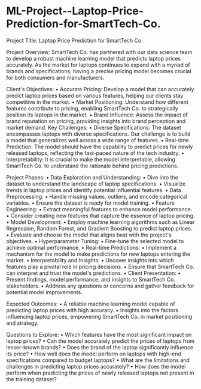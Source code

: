 # ML-Project--Laptop-Price-Prediction-for-SmartTech-Co.

Project Title: Laptop Price Prediction for SmartTech Co.

Project Overview:
SmartTech Co. has partnered with our data science team to develop a robust machine learning model that predicts laptop prices accurately. As the market for laptops continues to expand with a myriad of brands and specifications, having a precise pricing model becomes crucial for both consumers and manufacturers.

Client's Objectives:
•	Accurate Pricing: Develop a model that can accurately predict laptop prices based on various features, helping our clients stay competitive in the market.
•	Market Positioning: Understand how different features contribute to pricing, enabling SmartTech Co. to strategically position its laptops in the market.
•	Brand Influence: Assess the impact of brand reputation on pricing, providing insights into brand perception and market demand.
Key Challenges:
•	Diverse Specifications: The dataset encompasses laptops with diverse specifications. Our challenge is to build a model that generalizes well across a wide range of features.
•	Real-time Prediction: The model should have the capability to predict prices for newly released laptops, reflecting the fast-paced nature of the tech industry.
•	Interpretability: It is crucial to make the model interpretable, allowing SmartTech Co. to understand the rationale behind pricing predictions.

Project Phases:
•	Data Exploration and Understanding:
•	Dive into the dataset to understand the landscape of laptop specifications.
•	Visualize trends in laptop prices and identify potential influential features.
•	Data Preprocessing:
•	Handle missing values, outliers, and encode categorical variables.
•	Ensure the dataset is ready for model training.
•	Feature Engineering:
•	Extract meaningful features to enhance model performance.
•	Consider creating new features that capture the essence of laptop pricing.
•	Model Development:
•	Employ machine learning algorithms such as Linear Regression, Random Forest, and Gradient Boosting to predict laptop prices.
•	Evaluate and choose the model that aligns best with the project's objectives.
•	Hyperparameter Tuning:
•	Fine-tune the selected model to achieve optimal performance.
•	Real-time Predictions:
•	Implement a mechanism for the model to make predictions for new laptops entering the market.
•	Interpretability and Insights:
•	Uncover insights into which features play a pivotal role in pricing decisions.
•	Ensure that SmartTech Co. can interpret and trust the model's predictions.
•	Client Presentation:
•	Present findings, model performance, and insights to SmartTech Co. stakeholders.
•	Address any questions or concerns and gather feedback for potential model improvements.

Expected Outcomes:
•	A reliable machine learning model capable of predicting laptop prices with high accuracy.
•	Insights into the factors influencing laptop prices, empowering SmartTech Co. in market positioning and strategy.

Questions to Explore:
•	Which features have the most significant impact on laptop prices?
•	Can the model accurately predict the prices of laptops from lesser-known brands?
•	Does the brand of the laptop significantly influence its price?
•	How well does the model perform on laptops with high-end specifications compared to budget laptops?
•	What are the limitations and challenges in predicting laptop prices accurately?
•	How does the model perform when predicting the prices of newly released laptops not present in the training dataset?
